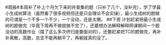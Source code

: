 #周报#本周补了补上个月欠下来的并查集的题（只补了几个，没补完），学了学最小生成树算法（虽然看了很多视频但还是只会理论不会实操），最小生成树的题做的可谓是一个不多一个不少，一个没动，还是太懒。
##下周 计划赶紧把最小生成树的题做完（毕竟下周再不做就做不完了），还要想办法解释解释网课期间一个题没动的高数作业（摆了这么多次终归是要面对的），还要赶紧把TC的题做完，再补补离散，高数，总支不能再躺平了，再躺就真的没了。
